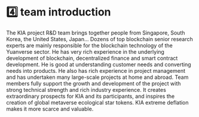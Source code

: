 # 4️⃣ team introduction

The KIA project R\&D team brings together people from Singapore, South Korea, the United States, Japan... Dozens of top blockchain senior research experts are mainly responsible for the blockchain technology of the Yuanverse sector. He has very rich experience in the underlying development of blockchain, decentralized finance and smart contract development. He is good at understanding customer needs and converting needs into products. He also has rich experience in project management and has undertaken many large-scale projects at home and abroad. Team members fully support the growth and development of the project with strong technical strength and rich industry experience. It creates extraordinary prospects for KIA and its participants, and inspires the creation of global metaverse ecological star tokens. KIA extreme deflation makes it more scarce and valuable.
